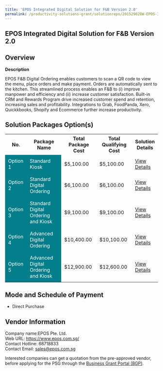 ```yaml
---
title: 'EPOS Integrated Digital Solution for F&B Version 2.0'
permalink: /productivity-solutions-grant/solutionrepo/201529028W-EPOS-Intgrtd-Dgtl-SLN-for-F&B-v-20-FS
---
```


## EPOS Integrated Digital Solution for F&B Version 2.0

## Overview

**Description**

EPOS F&B Digital Ordering enables customers to scan a QR code to view the menu, place orders and make payment. Orders are automatically sent to the kitchen. This streamlined process enables an F&B to (i) improve manpower and efficiency and (ii) increase customer satisfaction. Built-in CRM and Rewards Program drive increased customer spend and retention, increasing sales and profitability. Integrations to Grab, FoodPanda, Xero, Quickkbooks, Shopify and Ecommerce further increase productivity.

## Solution Packages Option(s)

<table>
<tr>
<th><b>No.</b></th>
<th><b>Package Name</b></th>
<th><b>Total Package Cost</b></th>
<th><b>Total Qualifying Cost</b></th>
<th><b>Solution Details</b></th>
</tr>
<tr>
<td style='padding: 10px; background-color: #037E8A; color: #FFFFFF;'>Option 1</td>
<td style='padding: 10px; background-color: #037E8A; color: #FFFFFF;'>Standard Kiosk</td>
<td style='padding: 10px;'>$5,100.00</td>
<td style='padding: 10px;'>$5,100.00</td>
<td style='padding: 10px;'><a href='/images/psg/EPOS_EPOS_Integrated_Digital_Sol_F_B_Ver2_0_Desensitised_Annex3_Part1.pdf' target='_blank'>View Details</a></td>
</tr>
<tr>
<td style='padding: 10px; background-color: #037E8A; color: #FFFFFF;'>Option 2</td>
<td style='padding: 10px; background-color: #037E8A; color: #FFFFFF;'>Standard Digital Ordering</td>
<td style='padding: 10px;'>$6,100.00</td>
<td style='padding: 10px;'>$6,100.00</td>
<td style='padding: 10px;'><a href='/images/psg/EPOS_EPOS_Integrated_Digital_Sol_F_B_Ver2_0_Desensitised_Annex3_Part2.pdf' target='_blank'>View Details</a></td>
</tr>
<tr>
<td style='padding: 10px; background-color: #037E8A; color: #FFFFFF;'>Option 3</td>
<td style='padding: 10px; background-color: #037E8A; color: #FFFFFF;'>Standard Digital Ordering and Kiosk</td>
<td style='padding: 10px;'>$9,100.00</td>
<td style='padding: 10px;'>$9,100.00</td>
<td style='padding: 10px;'><a href='/images/psg/EPOS_EPOS_Integrated_Digital_Sol_F_B_Ver2_0_Desensitised_Annex3_Part3.pdf' target='_blank'>View Details</a></td>
</tr>
<tr>
<td style='padding: 10px; background-color: #037E8A; color: #FFFFFF;'>Option 4</td>
<td style='padding: 10px; background-color: #037E8A; color: #FFFFFF;'>Advanced Digital Ordering</td>
<td style='padding: 10px;'>$10,400.00</td>
<td style='padding: 10px;'>$10,100.00</td>
<td style='padding: 10px;'><a href='/images/psg/EPOS_EPOS_Integrated_Digital_Sol_F_B_Ver2_0_Desensitised_Annex3_Part4.pdf' target='_blank'>View Details</a></td>
</tr>
<tr>
<td style='padding: 10px; background-color: #037E8A; color: #FFFFFF;'>Option 5</td>
<td style='padding: 10px; background-color: #037E8A; color: #FFFFFF;'>Advanced Digital Ordering and Kiosk</td>
<td style='padding: 10px;'>$12,900.00</td>
<td style='padding: 10px;'>$12,600.00</td>
<td style='padding: 10px;'><a href='/images/psg/EPOS_EPOS_Integrated_Digital_Sol_F_B_Ver2_0_Desensitised_Annex3_Part5.pdf' target='_blank'>View Details</a></td>
</tr>
</table>

## Mode and Schedule of Payment

 - Direct Purchase

## Vendor Information

 Company name:EPOS Pte. Ltd.<br>Web URL: https://www.epos.com.sg/ <br>Contact Hotline: 68718833 <br>Contact Email: sales@epos.com.sg 

Interested companies can get a quotation from the pre-approved vendor, before applying for the PSG through the <a href='https://www.businessgrants.gov.sg/' target='_blank' rel='noopener'>Business Grant Portal (BGP)</a>.

<script src="/jquery/resize-tables.js"></script>
